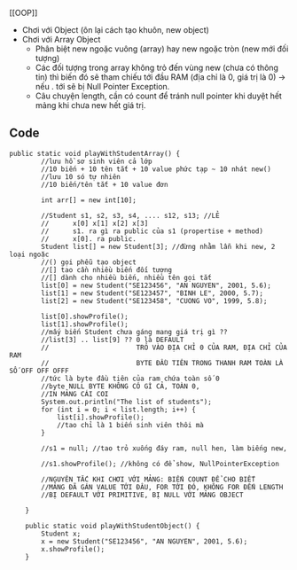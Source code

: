 [[OOP]]
- Chơi với Object (ôn lại cách tạo khuôn, new object)
- Chơi với Array Object 
	- Phân biệt new ngoặc vuông (array) hay new ngoặc tròn (new mới đối tượng) 
	- Các đối tượng trong array không trỏ đến vùng new (chưa có thông tin) thì biến đó sẽ tham chiếu tới đầu RAM (địa chỉ là 0, giá trị là 0) -> nếu . tới sẽ bị Null Pointer Exception.
	- Câu chuyện length, cần có count để tránh null pointer khi duyệt hết mảng khi chưa new hết giá trị. 
## Code 
```
public static void playWithStudentArray() {
        //lưu hồ sơ sinh viên cả lớp
        //10 biến + 10 tên tắt + 10 value phức tạp ~ 10 nhát new()
        //lưu 10 só tự nhiên 
        //10 biến/tên tắt + 10 value đơn

        int arr[] = new int[10];

        //Student s1, s2, s3, s4, .... s12, s13; //LẺ
        //      x[0] x[1] x[2] x[3] 
        //      s1. ra gì ra public của s1 (propertise + method) 
        //      x[0]. ra public.
        Student list[] = new Student[3]; //đừng nhằm lẫn khi new, 2 loại ngoặc
        //() gọi phễu tạo object
        //[] tao cần nhiều biến đối tượng
        //[] dành cho nhiều biến, nhiều tên gọi tắt                                 
        list[0] = new Student("SE123456", "AN NGUYEN", 2001, 5.6);
        list[1] = new Student("SE123457", "BINH LE", 2000, 5.7);
        list[2] = new Student("SE123458", "CUONG VO", 1999, 5.8);

        list[0].showProfile();
        list[1].showProfile();
        //mấy biến Student chưa gáng mang giá trị gì ?? 
        //list[3] .. list[9] ?? 0 là DEFAULT
        //                      TRỎ VÀO ĐỊA CHỈ 0 CỦA RAM, ĐỊA CHỈ CỦA RAM
        //                      BYTE ĐẦU TIÊN TRONG THANH RAM TOÀN LÀ SỐ OFF OFF OFFF
        //tức là byte đầu tiên của ram chứa toàn số 0 
        //byte NULL BYTE KHÔNG CÓ GÌ CẢ, TOÀN 0, 
        //IN MẢNG CÁI COI 
        System.out.println("The list of students");
        for (int i = 0; i < list.length; i++) {
            list[i].showProfile();
            //tao chỉ là 1 biến sinh viên thôi mà
        }
        
        //s1 = null; //tao trỏ xuống đáy ram, null hen, làm biếng new, 
        
        //s1.showProfile(); //không có để show, NullPointerException
                
        //NGUYÊN TẮC KHI CHƠI VỚI MẢNG: BIẾN COUNT ĐỂ CHO BIẾT
        //MẢNG ĐÃ GÁN VALUE TỚI ĐÂU, FOR TỚI ĐÓ, KHÔNG FOR ĐẾN LENGTH
        //BỊ DEFAULT VỚI PRIMITIVE, BỊ NULL VỚI MẢNG OBJECT
         
    }

    public static void playWithStudentObject() {
        Student x;
        x = new Student("SE123456", "AN NGUYEN", 2001, 5.6);
        x.showProfile();
    }
```

